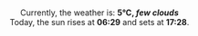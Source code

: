 <p  align="center"><br/>Currently, the weather is: <b> 5°C, <i>few clouds</i></b></br>Today, the sun rises at <b>06:29</b> and sets at <b>17:28</b>.</p>